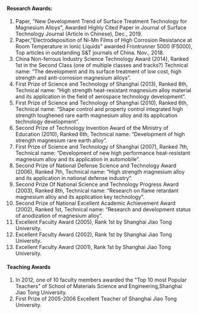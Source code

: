 #### Research Awards:
1. Paper, "New Development Trend of Surface Treatment Technology for Magnesium Alloys", Awarded Highly Cited Paper in Journal of Surface Technology Journal (Article in Chinese), Dec., 2019.  
2. Paper,"Electrodeposition of Ni-Mn Films of High Corrosion Resistance at Room Temperature in Ionic Liquids" awarded Frontrunner 5000 (F5000), Top articles in outstanding S&T journals of China. Nov., 2018.
3. China Non-ferrous Industry Science Technology Award (2014), Ranked 1st in the Second Class (one of multiple classes and tracks?) Technical name: “The development and its surface treatment of low cost, high strength and anti-corrosion magnesium alloys”.
4. First Prize of Science and Technology of Shanghai (2013), Ranked 8th, Technical name: “High strength heat-resistant magnesium alloy material and its application in the field of aerospace technology development”.
5. First Prize of Science and Technology of Shanghai (2010), Ranked 6th, Technical name: “Shape control and property control integrated high strength toughened rare earth magnesium alloy and its application technology development”.
6. Second Prize of Technology Invention Award of the Ministry of Education (2010), Ranked 6th, Technical name: “Development of high strength magnesium rare earth alloy”.
7. First Prize of Science and Technology of Shanghai (2007), Ranked 7th, Technical name: “Development of new high performance heat-resistant magnesium alloy and its application in automobile”.
8. Second Prize of National Defense Science and Technology Award (2006), Ranked 7th, Technical name: “High strength magnesium alloy and its application in national defense industry”.
9. Second Prize Of National Science and Technology Progress Award (2003), Ranked 8th, Technical name: “Research on flame retardant magnesium alloy and its application key technology”.
10. Second Prize of National Excellent Academic Achievement Award (2002), Ranked 1st, Technical name: “Research and development status of anodization of magnesium alloy”.
11. Excellent Faculty Award (2005), Rank 1st by Shanghai Jiao Tong University.
12. Excellent Faculty Award (2002), Rank 1st by Shanghai Jiao Tong University.
13. Excellent Faculty Award (2001), Rank 1st by Shanghai Jiao Tong University.

#### Teaching Awards
1. In 2012, one of 10 faculty members awarded the "Top 10 most Popular Teachers" of School of Materials Science and Engineering,Shanghai Jiao Tong University.
2. First Prize of 2005-2006 Excellent Teacher of Shanghai Jiao Tong University.


